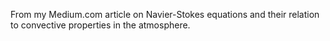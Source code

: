 From my Medium.com article on Navier-Stokes equations and their relation to convective properties in the atmosphere. 
